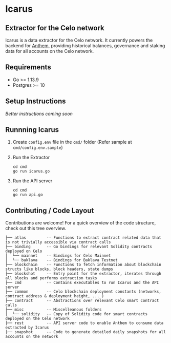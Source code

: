 # Icarus
## Extractor for the Celo network

Icarus is a data extractor for the Celo network. It currently powers the backend for
[Anthem](https://anthem.chorus.one), providing historical balances, governance and staking data for all accounts on the Celo network.

## Requirements

- Go >= 1.13.9
- Postgres >= 10

## Setup Instructions

_Better instructions coming soon_


## Runnning Icarus 

1. Create `config.env` file in the `cmd/` folder (Refer sample at `cmd/config.env.sample`)

2. Run the Extractor 
    ```
    cd cmd
    go run icarus.go
    ```

3. Run the API server
    ```
    cd cmd
    go run api.go
    ```

## Contributing / Code Layout

Contributions are welcome! For a quick overview of the code structure, check
out this tree overview.

```
├── atlas         -- Functions to extract contract related data that is not trivially accessible via contract calls
├── binding       -- Go bindings for relevant Solidity contracts deployed on Celo
│  └── mainnet    -- Bindings for Celo Mainnet
│  └── baklava    -- Bindings for Baklava Testnet
├── blockchain    -- Functions to fetch information about blockchain structs like blocks, block headers, state dumps
├── blockshot     -- Entry point for the extractor, iterates through all blocks and performs extraction tasks    
├── cmd           -- Contains executables to run Icarus and the API server
├── common        -- Celo blockchain deployment constants (networks, contract address & deployment height, ... )
├── contract      -- Abstractions over relevant Celo smart contract calls
├── misc          -- Miscelleanous folders 
│  └── solidity   -- Copy of Solidity code for smart contracts deployed on the Celo network
├── rest          -- API server code to enable Anthem to consume data extracted by Icarus
├── snapshot      -- Code to generate detailed daily snapshots for all accounts on the network 
```

